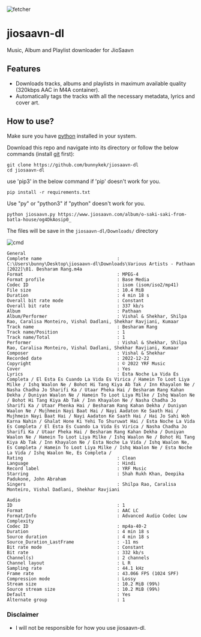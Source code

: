 ![fetcher](https://github.com/bunnykek/jiosaavn-dl/blob/main/assets/logo.svg "jiosaavn-dl")
# jiosaavn-dl
Music, Album and Playlist downloader for JioSaavn

## Features

- Downloads tracks, albums and playlists in maximum available quality (320kbps AAC in M4A container).
- Automatically tags the tracks with all the necessary metadata, lyrics and cover art.

## How to use?

Make sure you have [python](https://www.python.org/ "python") installed in your system.

Download this repo and navigate into its directory or follow the below commands (install [git](https://git-scm.com/) first):

```
git clone https://github.com/bunnykek/jiosaavn-dl
cd jiosaavn-dl
```

use 'pip3' in the below command if 'pip' doesn't work for you. 
```
pip install -r requirements.txt
```
Use "py" or "python3" if  "python" doesn't  work for you.
```
python jiosaavn.py https://www.jiosaavn.com/album/o-saki-saki-from-batla-house/og4DkAosip0_
```

The files will be save in the ``jiosaavn-dl/Downloads/`` directory

![cmd](https://github.com/bunnykek/jiosaavn-dl/blob/main/assets/2022-02-02%205m.png "cmd")

```
General
Complete name                            : C:\Users\bunny\Desktop\jiosaavn-dl\Downloads\Various Artists - Pathaan [2022]\01. Besharam Rang.m4a
Format                                   : MPEG-4
Format profile                           : Base Media
Codec ID                                 : isom (isom/iso2/mp41)
File size                                : 10.4 MiB
Duration                                 : 4 min 18 s
Overall bit rate mode                    : Constant
Overall bit rate                         : 337 kb/s
Album                                    : Pathaan
Album/Performer                          : Vishal & Shekhar, Shilpa Rao, Caralisa Monteiro, Vishal Dadlani, Shekhar Ravjiani, Kumaar
Track name                               : Besharam Rang
Track name/Position                      : 1
Track name/Total                         : 1
Performer                                : Vishal & Shekhar, Shilpa Rao, Caralisa Monteiro, Vishal Dadlani, Shekhar Ravjiani, Kumaar
Composer                                 : Vishal & Shekhar
Recorded date                            : 2022-12-22
Copyright                                : © 2022 YRF Music
Cover                                    : Yes
Lyrics                                   : Esta Noche La Vida Es Completa / El Esta Es Cuando La Vida Es Virica / Hamein To Loot Liya Milke / Ishq Waalon Ne / Bohot Hi Tang Kiya Ab Tak / Inn Khayalon Ne / Nasha Chadha Jo Sharifi Ka / Utaar Pheka Hai / Besharam Rang Kahan Dekha / Duniyan Waalon Ne / Hamein To Loot Liya Milke / Ishq Waalon Ne / Bohot Hi Tang Kiya Ab Tak / Inn Khayalon Ne / Nasha Chadha Jo Sharifi Ka / Utaar Phenka Hai / Besharam Rang Kahan Dekha / Duniyan Waalon Ne / Mujhmein Nayi Baat Hai / Nayi Aadaton Ke Saath Hai / Mujhmein Nayi Baat Hai / Nayi Aadaton Ke Saath Hai / Hai Jo Sahi Woh Karna Nahin / Ghalat Hone Ki Yehi To Shuruwat Hai / Esta Noche La Vida Es Completa / El Esta Es Cuando La Vida Es Virica / Nasha Chadha Jo Sharifi Ka / Utaar Pheka Hai / Besharam Rang Kahan Dekha / Duniyan Waalon Ne / Hamein To Loot Liya Milke / Ishq Waalon Ne / Bohot Hi Tang Kiya Ab Tak / Inn Khayalon Ne / Esta Noche La Vida / Ishq Waalon Ne, Es Completa / Hamein To Loot Liya Milke / Ishq Waalon Ne / Esta Noche La Vida / Ishq Waalon Ne, Es Completa / 
Rating                                   : Clean
Language                                 : Hindi
Record label                             : YRF Music
Starring                                 : Shah Rukh Khan, Deepika Padukone, John Abraham
Singers                                  : Shilpa Rao, Caralisa Monteiro, Vishal Dadlani, Shekhar Ravjiani

Audio
ID                                       : 1
Format                                   : AAC LC
Format/Info                              : Advanced Audio Codec Low Complexity
Codec ID                                 : mp4a-40-2
Duration                                 : 4 min 18 s
Source duration                          : 4 min 18 s
Source_Duration_LastFrame                : -11 ms
Bit rate mode                            : Constant
Bit rate                                 : 332 kb/s
Channel(s)                               : 2 channels
Channel layout                           : L R
Sampling rate                            : 44.1 kHz
Frame rate                               : 43.066 FPS (1024 SPF)
Compression mode                         : Lossy
Stream size                              : 10.2 MiB (99%)
Source stream size                       : 10.2 MiB (99%)
Default                                  : Yes
Alternate group                          : 1
```
### Disclaimer
- I will not be responsible for how you use jiosaavn-dl.
